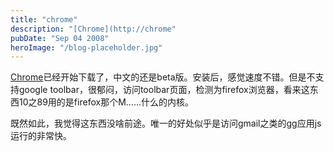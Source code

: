 ```yaml
---
title: "chrome"
description: "[Chrome](http://chrome"
pubDate: "Sep 04 2008"
heroImage: "/blog-placeholder.jpg"
---
```

[Chrome](http://chrome.com-try.com)已经开始下载了，中文的还是beta版。安装后，感觉速度不错。但是不支持google toolbar，很郁闷，访问toolbar页面，检测为firefox浏览器，看来这东西10之89用的是firefox那个M……什么的内核。

既然如此，我觉得这东西没啥前途。唯一的好处似乎是访问gmail之类的gg应用js运行的非常快。

